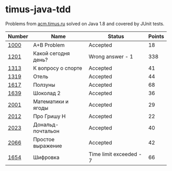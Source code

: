 timus-java-tdd
==============
Problems from [acm.timus.ru](http://acm.timus.ru/) solved on Java 1.8 and covered by JUnit tests.

| Number   | Name   | Status  | Points |
|---|---|---|---|
| [1000](http://acm.timus.ru/problem.aspx?space=1&num=1000)   | A+B Problem | Accepted   | 18 |
| [1201](http://acm.timus.ru/problem.aspx?space=1&num=1201)   | Какой сегодня день?   | Wrong answer - 1   | 338 |
| [1313](http://acm.timus.ru/problem.aspx?space=1&num=1313)   | К вопросу о спорте   | Accepted  | 41 |
| [1319](http://acm.timus.ru/problem.aspx?space=1&num=1319)  | Отель  | Accepted  | 44 |
| [1617](http://acm.timus.ru/problem.aspx?space=1&num=1617)  | Ползуны  | Accepted  | 68 |
| [1639](http://acm.timus.ru/problem.aspx?space=1&num=1639)  | Шоколад 2  | Accepted   | 36 |
| [2001](http://acm.timus.ru/problem.aspx?space=1&num=2001)  | Математики и ягоды   | Accepted   | 29 |
| [2012](http://acm.timus.ru/problem.aspx?space=1&num=2012)  | Про Гришу Н  | Accepted   | 22 |
| [2023](http://acm.timus.ru/problem.aspx?space=1&num=2023)  | Дональд-почтальон  | Accepted   | 40 |
| [2066](http://acm.timus.ru/problem.aspx?space=1&num=2066)  | Простое выражение   | Accepted   | 42 |
| [1654](http://acm.timus.ru/problem.aspx?space=1&num=1654)  | Шифровка   | Time limit exceeded - 7   | 66 |
